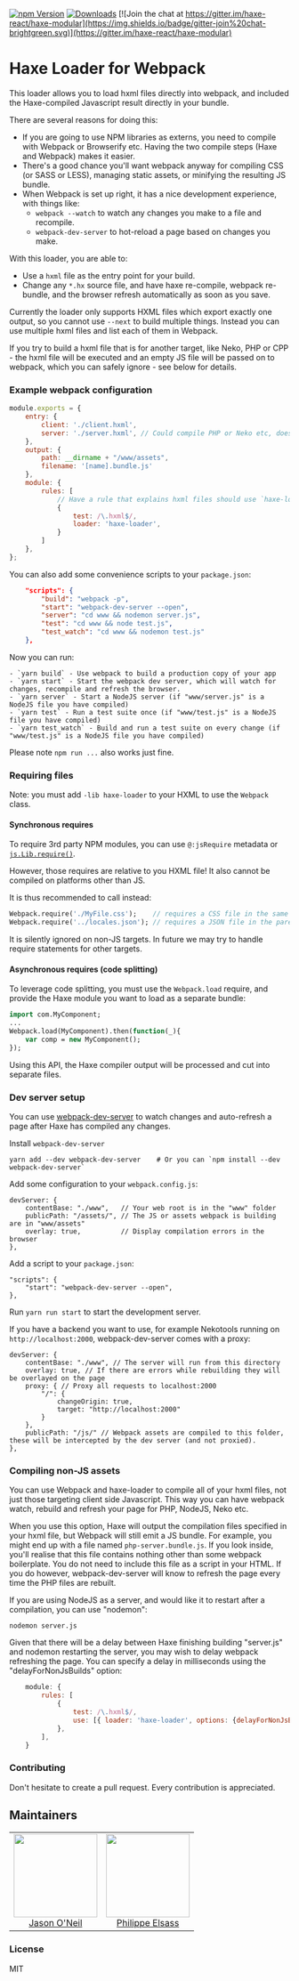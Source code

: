 [![npm Version](https://img.shields.io/npm/v/haxe-loader.svg)](https://www.npmjs.com/package/haxe-loader)
[![Downloads](http://img.shields.io/npm/dm/haxe-loader.svg)](https://npmjs.org/package/haxe-loader)
[![Join the chat at https://gitter.im/haxe-react/haxe-modular](https://img.shields.io/badge/gitter-join%20chat-brightgreen.svg)](https://gitter.im/haxe-react/haxe-modular)

# Haxe Loader for Webpack

This loader allows you to load hxml files directly into webpack, and included the Haxe-compiled Javascript result directly in your bundle.

There are several reasons for doing this:

- If you are going to use NPM libraries as externs, you need to compile with Webpack or Browserify etc. Having the two compile steps (Haxe and Webpack) makes it easier.
- There's a good chance you'll want webpack anyway for compiling CSS (or SASS or LESS), managing static assets, or minifying the resulting JS bundle.
- When Webpack is set up right, it has a nice development experience, with things like:
    - `webpack --watch` to watch any changes you make to a file and recompile.
    - `webpack-dev-server` to hot-reload a page based on changes you make.

With this loader, you are able to:

- Use a `hxml` file as the entry point for your build.
- Change any `*.hx` source file, and have haxe re-compile, webpack re-bundle, and the browser refresh automatically as soon as you save.

Currently the loader only supports HXML files which export exactly one output, so you cannot use `--next` to build multiple things.  Instead you can use multiple hxml files and list each of them in Webpack.

If you try to build a hxml file that is for another target, like Neko, PHP or CPP - the hxml file will be executed and an empty JS file will be passed on to webpack, which you can safely ignore - see below for details.

### Example webpack configuration

```js
module.exports = {
    entry: {
        client: './client.hxml',
        server: './server.hxml', // Could compile PHP or Neko etc, does not have to be JS.
    },
    output: {
        path: __dirname + "/www/assets",
        filename: '[name].bundle.js'
    },
    module: {
        rules: [
            // Have a rule that explains hxml files should use `haxe-loader`.
            {
                test: /\.hxml$/,
                loader: 'haxe-loader',
            }
        ]
    },
};
```

You can also add some convenience scripts to your `package.json`:

```json
    "scripts": {
        "build": "webpack -p",
        "start": "webpack-dev-server --open",
        "server": "cd www && nodemon server.js",
        "test": "cd www && node test.js",
        "test_watch": "cd www && nodemon test.js"
    },
```

Now you can run:

    - `yarn build` - Use webpack to build a production copy of your app
    - `yarn start` - Start the webpack dev server, which will watch for changes, recompile and refresh the browser.
    - `yarn server` - Start a NodeJS server (if "www/server.js" is a NodeJS file you have compiled)
    - `yarn test` - Run a test suite once (if "www/test.js" is a NodeJS file you have compiled)
    - `yarn test_watch` - Build and run a test suite on every change (if "www/test.js" is a NodeJS file you have compiled)

Please note `npm run ...` also works just fine.

### Requiring files

Note: you must add `-lib haxe-loader` to your HXML to use the `Webpack` class.

#### Synchronous requires

To require 3rd party NPM modules, you can use `@:jsRequire` metadata or
[`js.Lib.require()`](http://api.haxe.org/js/Lib.html#require).

However, those requires are relative to you HXML file!
It also cannot be compiled on platforms other than JS.

It is thus recommended to call instead:

```haxe
Webpack.require('./MyFile.css');    // requires a CSS file in the same directory as the current ".hx" file
Webpack.require('../locales.json'); // requires a JSON file in the parent directory of the current ".hx" file
```

It is silently ignored on non-JS targets.
In future we may try to handle require statements for other targets.

#### Asynchronous requires (code splitting)

To leverage code splitting, you must use the `Webpack.load` require,
and provide the Haxe module you want to load as a separate bundle:

```haxe
import com.MyComponent;
...
Webpack.load(MyComponent).then(function(_){
    var comp = new MyComponent();
});
```

Using this API, the Haxe compiler output will be processed and cut into separate files.

### Dev server setup

You can use [webpack-dev-server](https://webpack.js.org/configuration/dev-server/) to watch changes and auto-refresh a page after Haxe has compiled any changes.

Install `webpack-dev-server`

    yarn add --dev webpack-dev-server    # Or you can `npm install --dev webpack-dev-server`

Add some configuration to your `webpack.config.js`:

    devServer: {
        contentBase: "./www",   // Your web root is in the "www" folder
        publicPath: "/assets/", // The JS or assets webpack is building are in "www/assets"
        overlay: true,          // Display compilation errors in the browser
    },

Add a script to your `package.json`:

    "scripts": {
        "start": "webpack-dev-server --open",
    },

Run `yarn run start` to start the development server.

If you have a backend you want to use, for example Nekotools running on `http://localhost:2000`, webpack-dev-server comes with a proxy:

    devServer: {
        contentBase: "./www", // The server will run from this directory
        overlay: true, // If there are errors while rebuilding they will be overlayed on the page
        proxy: { // Proxy all requests to localhost:2000
            "/": {
                changeOrigin: true,
                target: "http://localhost:2000"
            }
        },
        publicPath: "/js/" // Webpack assets are compiled to this folder, these will be intercepted by the dev server (and not proxied).
    },

### Compiling non-JS assets

You can use Webpack and haxe-loader to compile all of your hxml files, not just those targeting client side Javascript.
This way you can have webpack watch, rebuild and refresh your page for PHP, NodeJS, Neko etc.

When you use this option, Haxe will output the compilation files specified in your hxml file, but Webpack will still emit a JS bundle.
For example, you might end up with a file named `php-server.bundle.js`.
If you look inside, you'll realise that this file contains nothing other than some webpack boilerplate.
You do not need to include this file as a script in your HTML.
If you do however, webpack-dev-server will know to refresh the page every time the PHP files are rebuilt.

If you are using NodeJS as a server, and would like it to restart after a compilation, you can use "nodemon":

    nodemon server.js

Given that there will be a delay between Haxe finishing building "server.js" and nodemon restarting the server, you may wish to delay webpack refreshing the page.
You can specify a delay in milliseconds using the "delayForNonJsBuilds" option:

```js
    module: {
        rules: [
            {
                test: /\.hxml$/,
                use: [{ loader: 'haxe-loader', options: {delayForNonJsBuilds: 300} }],
            },
        ],
    }
```

### Contributing

Don't hesitate to create a pull request. Every contribution is appreciated.

## Maintainers

<table>
  <tbody>
    <tr>
      <td align="center">
        <a href="https://github.com/jasononeil">
          <img width="150" height="150" src="https://github.com/jasononeil.png?v=3&s=150">
          </br>
          Jason O'Neil
        </a>
      </td>
      <td align="center">
        <a href="https://github.com/elsassph">
          <img width="150" height="150" src="https://github.com/elsassph.png?v=3&s=150">
          </br>
          Philippe Elsass
        </a>
      </td>
    </tr>
  <tbody>
</table>

### License

MIT
